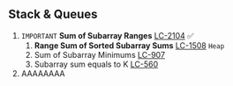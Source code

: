 ## Stack & Queues



1. `IMPORTANT` **Sum of Subarray Ranges** [LC-2104](https://leetcode.com/problems/sum-of-subarray-ranges/) &#9989; 
   1. **Range Sum of Sorted Subarray Sums** [LC-1508](https://leetcode.com/problems/range-sum-of-sorted-subarray-sums/) `Heap`
   2. Sum of Subarray Minimums [LC-907](https://leetcode.com/problems/sum-of-subarray-minimums/)
   3. Subarray sum equals to K [LC-560](https://leetcode.com/problems/subarray-sum-equals-k/)
3. AAAAAAAA